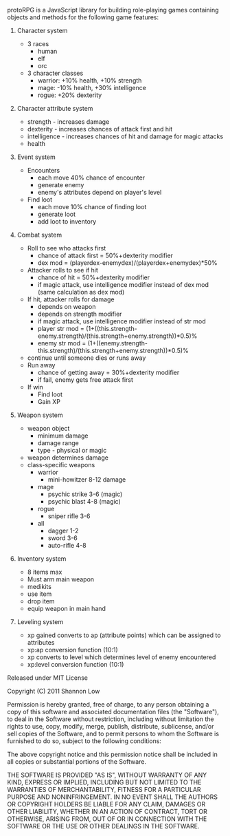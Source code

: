 protoRPG is a JavaScript library for building role-playing games containing objects and methods for the following game features:

1. Character system
	- 3 races
		- human
		- elf
		- orc
	- 3 character classes 
		- warrior: +10% health, +10% strength
		- mage: -10% health, +30% intelligence
		- rogue: +20% dexterity

2. Character attribute system
	- strength - increases damage
	- dexterity - increases chances of attack first and hit
	- intelligence - increases chances of hit and damage for magic attacks
	- health

3. Event system
	- Encounters
		- each move 40% chance of encounter
		- generate enemy
		- enemy's attributes depend on player's level
	- Find loot
		- each move 10% chance of finding loot
		- generate loot
		- add loot to inventory

4. Combat system
	- Roll to see who attacks first
		- chance of attack first = 50%+dexterity modifier
		- dex mod = (playerdex-enemydex)/(playerdex+enemydex)\*50%
	- Attacker rolls to see if hit
		- chance of hit = 50%+dexterity modifier
		- if magic attack, use intelligence modifier instead of dex mod (same calculation as dex mod)
	- If hit, attacker rolls for damage
		- depends on weapon
		- depends on strength modifier
		- if magic attack, use intelligence modifier instead of str mod
		- player str mod = (1+((this.strength-enemy.strength)/(this.strength+enemy.strength))\*0.5)%
		- enemy str mod = (1+((enemy.strength-this.strength)/(this.strength+enemy.strength))\*0.5)%
	- continue until someone dies or runs away
	- Run away
		- chance of getting away = 30%+dexterity modifier
		- if fail, enemy gets free attack first
	- If win
		- Find loot
		- Gain XP

5. Weapon system
	- weapon object
		- minimum damage
		- damage range
		- type - physical or magic
	- weapon determines damage
	- class-specific weapons
		- warrior
			- mini-howitzer 8-12 damage
		- mage
			- psychic strike 3-6 (magic)
			- psychic blast 4-8 (magic)
		- rogue
			- sniper rifle 3-6
		- all
			- dagger 1-2
			- sword 3-6
			- auto-rifle 4-8

6. Inventory system
	- 8 items max
	- Must arm main weapon
	- medikits
	- use item
	- drop item
	- equip weapon in main hand

7. Leveling system
	- xp gained converts to ap (attribute points) which can be assigned to attributes
	- xp:ap conversion function (10:1)
	- xp converts to level which determines level of enemy encountered
	- xp:level conversion function (10:1)


Released under MIT License

Copyright (C) 2011 Shannon Low

Permission is hereby granted, free of charge, to any person obtaining a copy of this software and associated documentation files (the "Software"), to deal in the Software without restriction, including without limitation the rights to use, copy, modify, merge, publish, distribute, sublicense, and/or sell copies of the Software, and to permit persons to whom the Software is furnished to do so, subject to the following conditions:

The above copyright notice and this permission notice shall be included in all copies or substantial portions of the Software.

THE SOFTWARE IS PROVIDED "AS IS", WITHOUT WARRANTY OF ANY KIND, EXPRESS OR IMPLIED, INCLUDING BUT NOT LIMITED TO THE WARRANTIES OF MERCHANTABILITY, FITNESS FOR A PARTICULAR PURPOSE AND NONINFRINGEMENT. IN NO EVENT SHALL THE AUTHORS OR COPYRIGHT HOLDERS BE LIABLE FOR ANY CLAIM, DAMAGES OR OTHER LIABILITY, WHETHER IN AN ACTION OF CONTRACT, TORT OR OTHERWISE, ARISING FROM, OUT OF OR IN CONNECTION WITH THE SOFTWARE OR THE USE OR OTHER DEALINGS IN THE SOFTWARE.